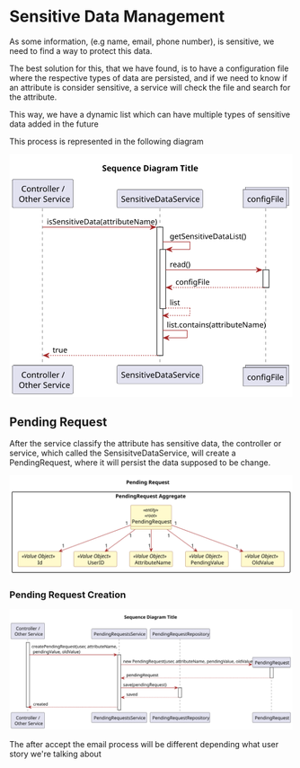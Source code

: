 # Sensitive Data Management

As some information, (e.g name, email, phone number), is sensitive, we need to find a way to protect this data. 

The best solution for this, that we have found, is to have a configuration file where the respective types of data are persisted, and if we need to know if an attribute is consider sensitive, a service will check the file and search for the attribute. 

This way, we have a dynamic list which can have multiple types of sensitive data added in the future


This process is represented in the following diagram

![sensistive data](diagrams\png\sensitiveDataService.svg "sensitiveData")


## Pending Request

After the service classify the attribute has sensitive data, the controller or service, which called the SensisitveDataService, will create a PendingRequest, where it will persist the data supposed to be change.


![pendingrequest](diagrams\png\PendingRequest.svg "pendingrequest")


### Pending Request Creation

![pendingrequest](diagrams\png\pendingRequestService.svg "pendingrequest")

The after accept the email process will be different depending what user story we're talking about

